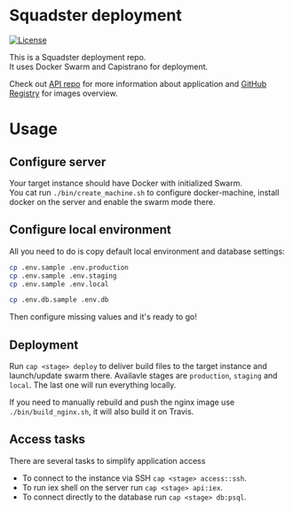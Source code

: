 # Squadster deployment

[![License](https://img.shields.io/github/license/squadster/squadster-deployment.svg)](https://github.com/squadster/squadster-deployment/blob/master/LICENSE)

This is a Squadster deployment repo.<br />
It uses Docker Swarm and Capistrano for deployment.

Check out [API repo](https://github.com/squadster/squadster-api) for more information about application and
[GitHub Registry](https://github.com/orgs/squadster/packages) for images overview.

# Usage

## Configure server

Your target instance should have Docker with initialized Swarm.<br />
You cat run `./bin/create_machine.sh` to configure docker-machine, install docker on the server and enable
the swarm mode there.

## Configure local environment

All you need to do is copy default local environment and database settings:

```bash
cp .env.sample .env.production
cp .env.sample .env.staging
cp .env.sample .env.local

cp .env.db.sample .env.db
```

Then configure missing values and it's ready to go!<br />

## Deployment

Run `cap <stage> deploy` to deliver build files to the target instance and launch/update swarm there.
Availavle stages are `production`, `staging` and `local`. The last one will run everything locally.

If you need to manually rebuild and push the nginx image use `./bin/build_nginx.sh`, it will also build it on Travis.

## Access tasks

There are several tasks to simplify application access

* To connect to the instance via SSH `cap <stage> access::ssh`.
* To run iex shell on the server run `cap <stage> api:iex`.
* To connect directly to the database run `cap <stage> db:psql`.

